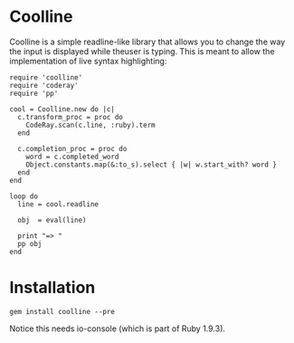 Coolline
========

Coolline is a simple readline-like library that allows you to change the way the
input is displayed while theuser is typing. This is meant to allow the
implementation of live syntax highlighting:

    require 'coolline'
    require 'coderay'
    require 'pp'

    cool = Coolline.new do |c|
      c.transform_proc = proc do
        CodeRay.scan(c.line, :ruby).term
      end

      c.completion_proc = proc do
        word = c.completed_word
        Object.constants.map(&:to_s).select { |w| w.start_with? word }
      end
    end

    loop do
      line = cool.readline

      obj  = eval(line)

      print "=> "
      pp obj
    end


Installation
============

    gem install coolline --pre

Notice this needs io-console (which is part of Ruby 1.9.3).

